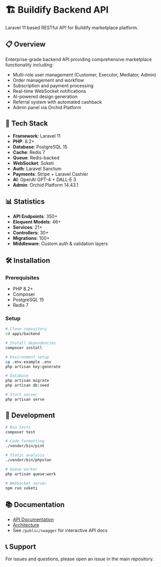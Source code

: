 # 🏗️ Buildify Backend API

Laravel 11 based RESTful API for Buildify marketplace platform.

## 📋 Overview

Enterprise-grade backend API providing comprehensive marketplace functionality including:
- Multi-role user management (Customer, Executor, Mediator, Admin)
- Order management and workflow
- Subscription and payment processing
- Real-time WebSocket notifications
- AI-powered design generation
- Referral system with automated cashback
- Admin panel via Orchid Platform

## 🚀 Tech Stack

- **Framework**: Laravel 11
- **PHP**: 8.2+
- **Database**: PostgreSQL 15
- **Cache**: Redis 7
- **Queue**: Redis-backed
- **WebSocket**: Soketi
- **Auth**: Laravel Sanctum
- **Payments**: Stripe + Laravel Cashier
- **AI**: OpenAI GPT-4 + DALL-E 3
- **Admin**: Orchid Platform 14.43.1

## 📊 Statistics

- **API Endpoints**: 350+
- **Eloquent Models**: 46+
- **Services**: 21+
- **Controllers**: 30+
- **Migrations**: 100+
- **Middleware**: Custom auth & validation layers

## 🛠️ Installation

### Prerequisites

- PHP 8.2+
- Composer
- PostgreSQL 15
- Redis 7

### Setup

```bash
# Clone repository
cd apps/backend

# Install dependencies
composer install

# Environment setup
cp .env.example .env
php artisan key:generate

# Database
php artisan migrate
php artisan db:seed

# Start server
php artisan serve
```

## 🔧 Development

```bash
# Run tests
composer test

# Code formatting
./vendor/bin/pint

# Static analysis
./vendor/bin/phpstan

# Queue worker
php artisan queue:work

# WebSocket server
npm run soketi
```

## 📚 Documentation

- [API Documentation](../../docs/api/API_REFERENCE.md)
- [Architecture](../../docs/BACKEND_ANALYSIS.md)
- See `/public/swagger` for interactive API docs

## 📞 Support

For issues and questions, please open an issue in the main repository.
